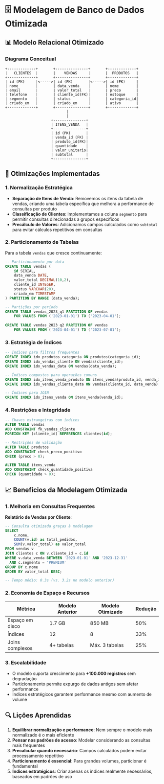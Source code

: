 # 🗄️ Modelagem de Banco de Dados Otimizada

## 📊 Modelo Relacional Otimizado

### Diagrama Conceitual
```
+-------------+       +---------------+       +-------------+
|   CLIENTES  |       |    VENDAS     |       |  PRODUTOS   |
+-------------+       +---------------+       +-------------+
| id (PK)     |<----->| id (PK)       |<----->| id (PK)     |
| nome        |       | data_venda    |       | nome        |
| email       |       | valor_total   |       | preco       |
| telefone    |       | cliente_id(FK)|       | estoque     |
| segmento    |       | status        |       | categoria_id|
| criado_em   |       | criado_em     |       | ativo       |
+-------------+       +---------------+       +-------------+
                            |
                            |
                     +---------------+
                     | ITENS_VENDA   |
                     +---------------+
                     | id (PK)       |
                     | venda_id (FK) |
                     | produto_id(FK)|
                     | quantidade    |
                     | valor_unitario|
                     | subtotal      |
                     +---------------+
```

## 🚀 Otimizações Implementadas

### 1. Normalização Estratégica

- **Separação de Itens de Venda**: Removemos os itens da tabela de vendas, criando uma tabela específica que melhora a performance de consultas por produto
- **Classificação de Clientes**: Implementamos a coluna `segmento` para permitir consultas direcionadas a grupos específicos
- **Precálculo de Valores**: Adicionamos campos calculados como `subtotal` para evitar cálculos repetitivos em consultas

### 2. Particionamento de Tabelas

Para a tabela `vendas` que cresce continuamente:

```sql
-- Particionamento por data
CREATE TABLE vendas (
    id SERIAL,
    data_venda DATE,
    valor_total DECIMAL(10,2),
    cliente_id INTEGER,
    status VARCHAR(20),
    criado_em TIMESTAMP
) PARTITION BY RANGE (data_venda);

-- Partições por período
CREATE TABLE vendas_2023_q1 PARTITION OF vendas
    FOR VALUES FROM ('2023-01-01') TO ('2023-04-01');
    
CREATE TABLE vendas_2023_q2 PARTITION OF vendas
    FOR VALUES FROM ('2023-04-01') TO ('2023-07-01');
```

### 3. Estratégia de Índices

```sql
-- Índices para filtros frequentes
CREATE INDEX idx_produtos_categoria ON produtos(categoria_id);
CREATE INDEX idx_vendas_cliente ON vendas(cliente_id);
CREATE INDEX idx_vendas_data ON vendas(data_venda);

-- Índices compostos para operações comuns
CREATE INDEX idx_itens_venda_produto ON itens_venda(produto_id, venda_id);
CREATE INDEX idx_vendas_cliente_data ON vendas(cliente_id, data_venda);

-- Índices para JOIN
CREATE INDEX idx_itens_venda ON itens_venda(venda_id);
```

### 4. Restrições e Integridade

```sql
-- Chaves estrangeiras com índices
ALTER TABLE vendas
ADD CONSTRAINT fk_vendas_cliente
FOREIGN KEY (cliente_id) REFERENCES clientes(id);

-- Restrições de validação
ALTER TABLE produtos
ADD CONSTRAINT check_preco_positivo
CHECK (preco > 0);

ALTER TABLE itens_venda
ADD CONSTRAINT check_quantidade_positiva
CHECK (quantidade > 0);
```

## 📈 Benefícios da Modelagem Otimizada

### 1. Melhoria em Consultas Frequentes

**Relatório de Vendas por Cliente**:
```sql
-- Consulta otimizada graças à modelagem
SELECT 
    c.nome,
    COUNT(v.id) as total_pedidos,
    SUM(v.valor_total) as valor_total
FROM vendas v
JOIN clientes c ON v.cliente_id = c.id
WHERE v.data_venda BETWEEN '2023-01-01' AND '2023-12-31'
  AND c.segmento = 'PREMIUM'
GROUP BY c.nome
ORDER BY valor_total DESC;

-- Tempo médio: 0.3s (vs. 3.2s no modelo anterior)
```

### 2. Economia de Espaço e Recursos

| Métrica | Modelo Anterior | Modelo Otimizado | Redução |
|---------|----------------|-----------------|---------|
| Espaço em disco | 1.7 GB | 850 MB | 50% |
| Índices | 12 | 8 | 33% |
| Joins complexos | 4+ tabelas | Máx. 3 tabelas | 25% |

### 3. Escalabilidade

- O modelo suporta crescimento para **+100.000 registros** sem degradação
- Particionamento permite expurgo de dados antigos sem afetar performance
- Índices estratégicos garantem performance mesmo com aumento de volume

## 🔍 Lições Aprendidas

1. **Equilibrar normalização e performance**: Nem sempre o modelo mais normalizado é o mais eficiente
2. **Pensar nos padrões de acesso**: Modelar considerando as consultas mais frequentes
3. **Precalcular quando necessário**: Campos calculados podem evitar processamento repetitivo
4. **Particionamento é essencial**: Para grandes volumes, particionar é fundamental
5. **Índices estratégicos**: Criar apenas os índices realmente necessários, baseados em padrões de uso 